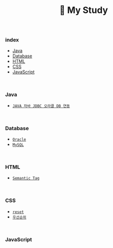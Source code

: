 #  <p align="center">🏃 My Study</p>

<br>

### index
- [Java](#Java)
- [Database](#Database)
- [HTML](#HTML)
- [CSS](#CSS)
- [JavaScript](#JavaScript)

<br>

### Java
- [`JAVA 자바 JDBC 오라클 DB 연동`](https://github.com/eEonTown/my-study/blob/main/Java/JDBC.md)

<br>

### Database
- [`Oracle`](https://github.com/eEonTown/my-study/tree/main/Oracle)
- [`MySQL`](https://github.com/eEonTown/my-study/tree/main/MySQL)

<br>

### HTML
- [`Semantic Tag`](https://github.com/eEonTown/my-study/blob/main/HTML/Semantic_Tag.md)
<br>

### CSS
- [`reset`](https://github.com/eEonTown/my-study/blob/main/CSS/reset.md)
- [`우선순위`](https://github.com/eEonTown/my-study/blob/main/CSS/%EC%9A%B0%EC%84%A0%EC%88%9C%EC%9C%84.md)
<br>

### JavaScript

<br>

